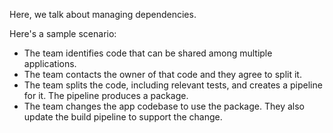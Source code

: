 Here, we talk about managing dependencies.

Here's a sample scenario:

* The team identifies code that can be shared among multiple applications.
* The team contacts the owner of that code and they agree to split it.
* The team splits the code, including relevant tests, and creates a pipeline for it. The pipeline produces a package.
* The team changes the app codebase to use the package. They also update the build pipeline to support the change.
